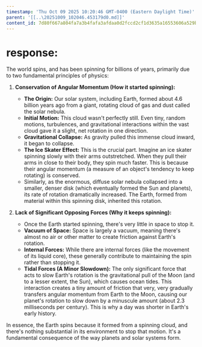 ```yaml
---
timestamp: 'Thu Oct 09 2025 10:20:46 GMT-0400 (Eastern Daylight Time)'
parent: '[[..\20251009_102046.453179d0.md]]'
content_id: 7d80f667a804fa7a3b4fafa3afdaa0d2fccd2cf1d3635a16553606a529bf2e58
---
```


# response:

The world spins, and has been spinning for billions of years, primarily due to two fundamental principles of physics:

1. **Conservation of Angular Momentum (How it started spinning):**
   * **The Origin:** Our solar system, including Earth, formed about 4.6 billion years ago from a giant, rotating cloud of gas and dust called the solar nebula.
   * **Initial Motion:** This cloud wasn't perfectly still. Even tiny, random motions, turbulences, and gravitational interactions within the vast cloud gave it a slight, net rotation in one direction.
   * **Gravitational Collapse:** As gravity pulled this immense cloud inward, it began to collapse.
   * **The Ice Skater Effect:** This is the crucial part. Imagine an ice skater spinning slowly with their arms outstretched. When they pull their arms in close to their body, they spin much faster. This is because their angular momentum (a measure of an object's tendency to keep rotating) is conserved.
   * Similarly, as the enormous, diffuse solar nebula collapsed into a smaller, denser disk (which eventually formed the Sun and planets), its rate of rotation dramatically increased. The Earth, formed from material within this spinning disk, inherited this rotation.

2. **Lack of Significant Opposing Forces (Why it keeps spinning):**
   * Once the Earth started spinning, there's very little in space to stop it.
   * **Vacuum of Space:** Space is largely a vacuum, meaning there's almost no air or other matter to create friction against Earth's rotation.
   * **Internal Forces:** While there are internal forces (like the movement of its liquid core), these generally contribute to maintaining the spin rather than stopping it.
   * **Tidal Forces (A Minor Slowdown):** The only significant force that acts to slow Earth's rotation is the gravitational pull of the Moon (and to a lesser extent, the Sun), which causes ocean tides. This interaction creates a tiny amount of friction that very, very gradually transfers angular momentum from Earth to the Moon, causing our planet's rotation to slow down by a minuscule amount (about 2.3 milliseconds per century). This is why a day was shorter in Earth's early history.

In essence, the Earth spins because it formed from a spinning cloud, and there's nothing substantial in its environment to stop that motion. It's a fundamental consequence of the way planets and solar systems form.
